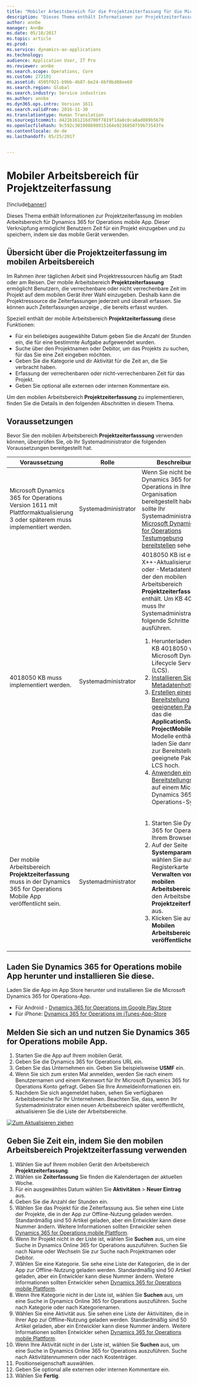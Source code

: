 ```yaml
---
title: "Mobiler Arbeitsbereich für die Projektzeiterfassung für die Microsoft Dynamics 365 for Operations-App"
description: "Dieses Thema enthält Informationen zur Projektzeiterfassungs im mobilen Arbeitsbereich. Dieser Verknüpfung ermöglicht Benutzern Zeit für ein Projekt einzugeben und zu speichern, indem sie das mobile Gerät verwenden."
author: annbe
manager: AnnBe
ms.date: 05/10/2017
ms.topic: article
ms.prod: 
ms.service: dynamics-ax-applications
ms.technology: 
audience: Application User, IT Pro
ms.reviewer: annbe
ms.search.scope: Operations, Core
ms.custom: 272101
ms.assetid: 4505f021-b9bb-4b87-be24-6bf0bd88ee60
ms.search.region: Global
ms.search.industry: Service industries
ms.author: annbe
ms.dyn365.ops.intro: Version 1611
ms.search.validFrom: 2016-11-30
ms.translationtype: Human Translation
ms.sourcegitcommit: d421b161216d700f7819f1da8c0ca8ad089b5670
ms.openlocfilehash: 9c592c301908898915164e9236850759b73543fe
ms.contentlocale: de-de
ms.lasthandoff: 05/25/2017


---
```


# <a name="project-time-entry-mobile-workspace"></a>Mobiler Arbeitsbereich für Projektzeiterfassung

[!include[banner](../includes/banner.md)]



Dieses Thema enthält Informationen zur Projektzeiterfassung im mobilen Arbeitsbereich für Dynamics 365 for Operations mobile App. Dieser Verknüpfung ermöglicht Benutzern Zeit für ein Projekt einzugeben und zu speichern, indem sie das mobile Gerät verwenden.

<a name="overview-of-the-project-time-entry-mobile-workspace"></a>Übersicht über die Projektzeiterfassung im mobilen Arbeitsbereich
---------------------------------------------------

Im Rahmen ihrer täglichen Arbeit sind Projektressourcen häufig am Stadt oder am Reisen. Der mobile Arbeitsbereich **Projektzeiterfassung** ermöglicht Benutzern, die verrechenbare oder nicht verrechenbare Zeit im Projekt auf dem mobilen Gerät ihrer Wahl einzugeben. Deshalb kann die Projektressource die Zeiterfassungen jederzeit und überall erfassen. Sie können auch Zeiterfassungen anzeige , die bereits erfasst wurden. 

Speziell enthält der mobile Arbeitsbereich **Projektzeiterfassung** diese Funktionen:

-   Für ein beliebiges ausgewählte Datum geben Sie die Anzahl der Stunden ein, die für eine bestimmte Aufgabe aufgewendet wurden.
-   Suche über den Projektnamen oder Debitor, um das Projekts zu suchen, für das Sie eine Zeit eingeben möchten.
-   Geben Sie die Kategorie und dir Aktivität für die Zeit an, die Sie verbracht haben.
-   Erfassung der verrechenbaren oder nicht-verrechenbaren Zeit für das Projekt.
-   Geben Sie optional alle externen oder internen Kommentare ein.

Um den mobilen Arbeitsbereich **Projektzeiterfassung** zu implementieren, finden Sie die Details in den folgenden Abschnitten in diesem Thema.

## <a name="prerequisites"></a>Voraussetzungen
Bevor Sie den mobilen Arbeitsbereich **Projektzeiterfasssung** verwenden können, überprüfen Sie, ob Ihr Systemadministrator die folgenden Voraussetzungen bereitgestellt hat.

<table>
<colgroup>
<col width="33%" />
<col width="33%" />
<col width="33%" />
</colgroup>
<thead>
<tr class="header">
<th>Voraussetzung</th>
<th>Rolle</th>
<th>Beschreibung</th>
</tr>
</thead>
<tbody>
<tr class="odd">
<td>Microsoft Dynamics 365 for Operations Version 1611 mit Plattformaktualisierung 3 oder späterem muss implementiert werden.</td>
<td>Systemadministrator</td>
<td>Wenn Sie nicht bereits Dynamics 365 for Operations in Ihrer Organisation bereitgestellt haben, sollte Ihr Systemadministrator <a href="/dynamics365/operations/dev-itpro/deployment/deploy-demo-environment">Microsoft Dynamics 365 for Operations Testumgebung bereitstellen</a> sehen.</td>
</tr>
<tr class="even">
<td>4018050 KB muss implementiert werden.</td>
<td>Systemadministrator</td>
<td>4018050 KB ist ein X++-Aktualisierungs- oder -Metadatenhotfix, der den mobilen Arbeitsbereich <strong>Projektzeiterfassung</strong> enthält. Um KB 4018050 muss Ihr Systemadministrator folgende Schritte ausführen.
<ol>
<li>Herunterladen von KB 4018050 von Microsoft Dynamics Lifecycle Services (LCS).</li>
<li><a href="/dynamics365/operations/dev-itpro/migration-upgrade/install-metadata-hotfix-package">Installieren Sie den Metadatenhotfix</a>.</li>
<li><a href="/dynamics365/operations/dev-itpro/deployment/create-apply-deployable-package">Erstellen eines zur Bereitstellung geeigneten Paket</a>, das die <strong>ApplicationSuite</strong> und <strong>ProjectMobile</strong> Modelle enthält und laden Sie dann das zur Bereitstellung geeignete Paket in LCS hoch.</li>
<li><a href="/dynamics365/operations/dev-itpro/deployment/apply-deployable-package-system">Anwenden eines Bereitstellungspaket</a> auf einem Microsoft Dynamics 365 for Operations-System</li>
</ol></td>
</tr>
<tr class="odd">
<td>Der mobile Arbeitsbereich <strong>Projektzeiterfassung</strong> muss in der Dynamics 365 for Operations Mobile App veröffentlicht sein.</td>
<td>Systemadministrator</td>
<td><ol>
<li>Starten Sie Dynamics 365 for Operations in Ihrem Browser.</li>
<li>Auf der Seite <strong>Systemparameter</strong> wählen Sie auf der Registerkarte <strong>Verwalten von mobilen Arbeitsbereichen</strong> den Arbeitsbereich <strong>Projektzeiterfassung</strong> aus.</li>
<li>Klicken Sie auf <strong>Mobilen Arbeitsbereich veröffentlichen</strong>.</li>
</ol></td>
</tr>
</tbody>
</table>

## <a name="download-and-install-the-dynamics-365-for-operations-mobile-app"></a>Laden Sie Dynamics 365 for Operations mobile App herunter und installieren Sie diese.
Laden Sie die App im App Store herunter und installieren Sie die Microsoft Dynamics 365 for Operations-App.

-   Für Android - [Dynamics 365 for Operations im Google Play Store](https://play.google.com/store/apps/details?id=com.microsoft.dynamics365.operations.mobile)
-   Für iPhone: [Dynamics 365 for Operations im iTunes-App-Store](https://itunes.apple.com/us/app/dynamics-365-for-operations/id1180836730?mt=8)

## <a name="sign-in-to-the-dynamics-365-for-operations-mobile-app"></a>Melden Sie sich an und nutzen Sie Dynamics 365 for Operations mobile App.
1.  Starten Sie die App auf Ihrem mobilen Gerät.
2.  Geben Sie die Dynamics 365 for Operations URL ein.
3.  Geben Sie das Unternehmen ein. Geben Sie beispielsweise **USMF** ein.
4.  Wenn Sie sich zum ersten Mal anmelden, werden Sie nach einem Benutzernamen und einem Kennwort für Ihr Microsoft Dynamics 365 for Operations Konto gefragt. Geben Sie Ihre Anmeldeinformationen ein.
5.  Nachdem Sie sich angemeldet haben, sehen Sie verfügbaren Arbeitsbereiche für Ihr Unternehmen. Beachten Sie, dass, wenn Ihr Systemadministrator einen neuen Arbeitsbereich später veröffentlicht, aktualisieren Sie die Liste der Arbeitsbereiche.

[![Zum Aktualisieren ziehen](./media/pull-to-refresh-list-of-workspaces-183x300.png)](./media/pull-to-refresh-list-of-workspaces.png)

## <a name="enter-time-by-using-the-project-time-entry-mobile-workspace"></a>Geben Sie Zeit ein, indem Sie den mobilen Arbeitsbereich Projektzeiterfassung verwenden
1.  Wählen Sie auf Ihrem mobilen Gerät den Arbeitsbereich **Projektzeiterfassung**.
2.  Wählen sie **Zeiterfassung** Sie finden die Kalendertagen der aktuellen Woche.
3.  Für ein ausgewähltes Datum wählen Sie **Aktivitäten** &gt; **Neuer Eintrag** aus.
4.  Geben Sie die Anzahl der Stunden ein.
5.  Wählen Sie das Projekt für die Zeiterfassung aus. Sie sehen eine Liste der Projekte, die in der App zur Offline-Nutzung geladen werden. Standardmäßig sind 50 Artikel geladen, aber ein Entwickler kann diese Nummer ändern. Weitere Informationen sollten Entwickler sehen [Dynamics 365 for Operations mobile Plattform](/dynamics365/operations/dev-itpro/mobile-apps/mobile-platform).
6.  Wenn Ihr Projekt nicht in der Liste ist, wählen Sie **Suchen** aus, um eine Suche in Dynamics Online 365 for Operations auszuführen. Suchen Sie nach Name oder Wechseln Sie zur Suche nach Projektnamen oder Debitor.
7.  Wählen Sie eine Kategorie. Sie sehe eine Liste der Kategorien, die in der App zur Offline-Nutzung geladen werden. Standardmäßig sind 50 Artikel geladen, aber ein Entwickler kann diese Nummer ändern. Weitere Informationen sollten Entwickler sehen [Dynamics 365 for Operations mobile Plattform](/dynamics365/operations/dev-itpro/mobile-apps/mobile-platform).
8.  Wenn Ihre Kategorie nicht in der Liste ist, wählen Sie **Suchen** aus, um eine Suche in Dynamics Online 365 for Operations auszuführen. Suche nach Kategorie oder nach Kategorienamen.
9.  Wählen Sie eine Aktivität aus. Sie sehen eine Liste der Aktivitäten, die in Ihrer App zur Offline-Nutzung geladen werden. Standardmäßig sind 50 Artikel geladen, aber ein Entwickler kann diese Nummer ändern. Weitere Informationen sollten Entwickler sehen [Dynamics 365 for Operations mobile Plattform](/dynamics365/operations/dev-itpro/mobile-apps/mobile-platform).
10. Wenn Ihre Aktivität nicht in der Liste ist, wählen Sie **Suchen** aus, um eine Suche in Dynamics Online 365 for Operations auszuführen. Suche nach Aktivitätennummern oder nach Kostenträger.
11. Positionseigenschaft auswählen.
12. Geben Sie optional alle externen oder internen Kommentare ein.
13. Wählen Sie **Fertig**.






